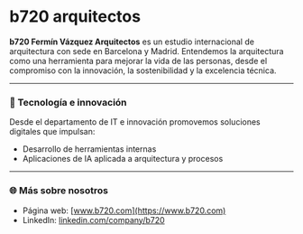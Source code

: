 # b720 arquitectos

**b720 Fermín Vázquez Arquitectos** es un estudio internacional de arquitectura con sede en Barcelona y Madrid. Entendemos la arquitectura como una herramienta para mejorar la vida de las personas, desde el compromiso con la innovación, la sostenibilidad y la excelencia técnica.

---

### 🧩 Tecnología e innovación

Desde el departamento de IT e innovación promovemos soluciones digitales que impulsan:
- Desarrollo de herramientas internas
- Aplicaciones de IA aplicada a arquitectura y procesos

---

### 🌐 Más sobre nosotros
- Página web: [www.b720.com](https://www.b720.com)
- LinkedIn: [linkedin.com/company/b720](https://www.linkedin.com/company/b720)

